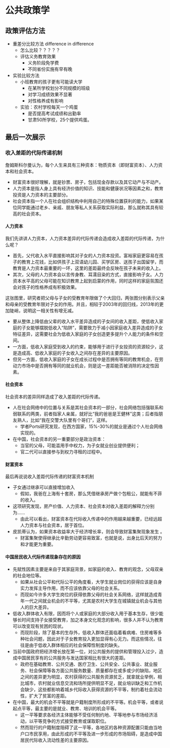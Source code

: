# 公共政策学

## 政策评估方法

- 重差分比较方法 difference in difference
  - 怎么比较？？？？？
  - 评估义务教育效果
    - 义务阶段免学费
    - 不同省份实施有早有晚
- 实验比较方法
  - 小班教育的孩子更有可能读大学
    - 在某所学校划分不同规模的班级
    - 对学习成绩效果不显著
    - 对性格养成有影响
  - 实验：农村学校每天一个鸡蛋
    - 是否提高考试成绩和出勤率
    - 甘肃50所学校，25个提供鸡蛋。

## 最后一次展示

### 收入差距的代际传递机制

詹姆斯科尔曼认为，每个人生来具有三种资本：物质资本（即财富资本）、人力资本和社会资本。

- 财富资本很好理解，就是钞票、房子，包括现金存款以及其它动产与不动产。
- 人力资本是指人身上具有经济价值的知识、技能和健康状况等因素之和，教育投资是人力资本的主要部分。
- 社会资本指一个人在社会组织结构中利用自己的特殊位置获利的能力，如果某位同学能通过老乡、亲戚、朋友等私人关系获取实际利益，那么就称其具有较高的社会资本。

#### 人力资本

我们先讲讲人力资本，人力资本差异的代际传递会造成收入差距的代际传递，为什么呢？

- 首先，父代收入水平直接影响其对子女的人力资本投资。富裕家庭更容易在孩子的教育上花钱，比如供孩子上双语幼儿园、买学区房、送孩子出国留学，而教育是人力资本最重要的一环，这里的差距最终会反映在孩子未来的收入上。
- 其次，父母的人力资本会以言传身教、耳濡目染的方式，直接影响子女。人力资本水平高的父母可能在知识教育上起到启蒙的作用，同时这样的家庭氛围还会对孩子的性格养成有积极效果。

这张图里，研究者把父母与子女的受教育年限做了个大回归，两张图分别表示父亲和母亲的受教育年限对子女的作用。并且，相较于2003年的回归线，2013年的更加陡峭，说明这一相关性有增无减。

- 要从整体上降低由父辈的收入水平差异造成的子女间的收入差距，使低收入家庭的子女能够摆脱低收入“陷阱”，需要致力于减小因家庭收入差异造成的子女特征差异，这需要社会为低收入家庭的子女创造更多提升个人能力的条件和空间。
- 一方面，低收入家庭受到收入的约束，能够用于进行子女投资的资源较少，这是造成高、低收入家庭的子女收入之间存在差异的主要原因。
- 但另一方面，低收入家庭的子女在成长过程中是否拥有等同的教育机会，在劳动力市场中是否拥有等同的就业机会，则是这一差距能否被消除的决定性因素。

#### 社会资本

社会资本的差异同样造成了收入差距的代际传递。

- 人在社会网络中的位置与关系是其社会资本的一部分，社会网络包括强联系和弱联系的两类，前者指家人亲属，就好比“我的爸爸是王健林”这类；后者指朋友熟人，比如“我在交警大队里有个哥们”，这样。
  - 学者Ports研究发现，在西方国家，15%-30%的就业是通过个人社会网络实现的。
- 在中国，社会资本的另一重要部分是政治资本：
  - 当官的父母，可能滥用手中权力，为子女就业创业提供便利；
  - 官二代可以直接参与到权力寻租的过程中。

#### 财富资本

最后再说说收入差距代际传递的财富资本机制

- 子女通过继承可以直接增加收入
  - 假如，我爸在上海有十套房，那么凭借继承房产做个包租公，就能有不菲的收入。
- 这项研究发现，房产价值、人力资本、社会资本对收入差距的解释力分别为……
  - 由此可以看出，财富资本在代际收入传递中的作用越来越重要，已经远超人力资本与社会资本，居于首位。
- 皮凯蒂认为，如果资本收益率大于经济增长率，则会导致财富集聚现象发生 。
  - 财富集聚使得继承比辛勤劳动更容易致富，也就是说，出身比后天的努力和才能更为重要。

#### 中国居民收入代际传递现象存在的原因 

- 先赋性因素主要是来自于其家庭背景，如家庭的收入、教育的观念，父母双亲的社会地位等。
  - 如果从社会公平和代际公平的角度看，大学生就业岗位的获得应该是自身实力发挥主导作用，而不应该依靠父母的社会关系。
  - 而现如今许多大学生岗位的获得依靠父母的社会关系网络，这样就造成青年一代之间就业机会的不平等，尤其是农村大学生在城镇就业机会与其他人的巨大差异。
- 低收入群体收入有限，因而将个人或家庭的大部分收入用于基本生存，很少能够长时间支持子女接受教育，加之本身文化观念的影响，很多人并不认为教育可以改变现有贫困的现状。
  - 而现阶段，除了基本的生存外，低收入群体还面临着看病难、住房难等多种社会问题，因此对于子女教育投入更加显得有心无力。而这些情况，往往是由于低收入群体相应的社会保障性制度的缺失。
- 当前中国政府把经济增长放在第一位，对公共服务的提供和管理投入过少，造成中国居民享有的公共服务与发达国家相比有很大的差距。
  - 政府在基础教育、公共交通、医疗卫生、公共安全、公共事业、就业服务、社会保障等各方面公共服务数量、质量都存在或多或少的缺陷，地区之间的差异更为明显，农村获得的公共服务资源贫乏，就拿就业举例，相比城市，农村就业信息交流和场所提供明显不足，就业培训缺乏和工作机会缺少，这些都影响着城乡代际收入获得资源的不平等，制约着社会流动性，扩大了贫富的差距。
- 在中国，最大的机会不平等就是户籍制度所形成的不平等。机会平等，或者说起点平等，最主要的是就业、教育、培训的机会平等。
  - 这一平等要求各经济主体能够不受任何制约地、平等地参与市场经济活动，以平等竞争的方式接受教育或谋取职位。
  - 然而现行的户籍制度阻碍了这一平等，各地区的各种资源配置只能由当地户口市民享用，由此形成的不平等及进一步形成的市场阻碍，是造成中国居民代际收入流动性差的主要原因。
